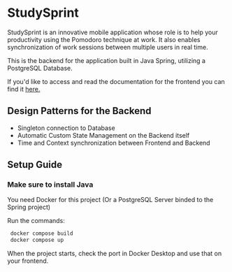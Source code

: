 # StudySprint

StudySprint is an innovative mobile application whose role is to help your
productivity using the Pomodoro technique at work. It also enables
synchronization of work sessions between multiple users in real time.

This is the backend for the application built in Java Spring, utilizing a PostgreSQL Database.

If you'd like to access and read the documentation for the frontend you can find it <a href="https://github.com/martintrifunov/studysprint">here.</a>

## Design Patterns for the Backend

- Singleton connection to Database
- Automatic Custom State Management on the Backend itself
- Time and Context synchronization between Frontend and Backend

## Setup Guide

### Make sure to install Java

You need Docker for this project (Or a PostgreSQL Server binded to the Spring project)

Run the commands:
```bash
 docker compose build
 docker compose up
```

When the project starts, check the port in Docker Desktop and use that on your frontend.
